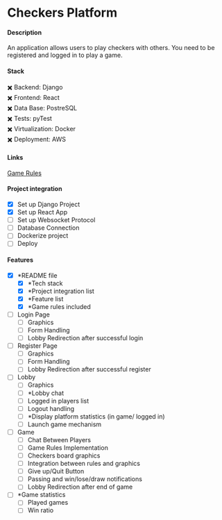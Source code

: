 # Checkers Platform

#### Description
An application allows users to play checkers with others. You need to be registered and logged in to play a game.


#### Stack
  
:heavy_multiplication_x: Backend: Django  
:heavy_multiplication_x: Frontend: React  
:heavy_multiplication_x: Data Base: PostreSQL  
:heavy_multiplication_x: Tests: pyTest  
:heavy_multiplication_x: Virtualization: Docker  
:heavy_multiplication_x: Deployment: AWS  

#### Links
[Game Rules](https://www.downtownrochestermn.com/_files/docs/checkers-instructions.pdf)



#### Project integration
- [X] Set up Django Project
- [X] Set up React App
- [ ] Set up Websocket Protocol
- [ ] Database Connection
- [ ] Dockerize project
- [ ] Deploy

#### Features
- [X] *README file
    - [X] *Tech stack
    - [X] *Project integration list
    - [X] *Feature list  
    - [X] *Game rules included
- [ ] Login Page
   - [ ] Graphics
   - [ ] Form Handling
   - [ ] Lobby Redirection after successful login
- [ ] Register Page
   - [ ] Graphics
   - [ ] Form Handling
   - [ ] Lobby Redirection after successful register
- [ ] Lobby
   - [ ] Graphics
   - [ ] *Lobby chat
   - [ ] Logged in players list
   - [ ] Logout handling
   - [ ] *Display platform statistics (in game/ logged in)
   - [ ] Launch game mechanism
- [ ] Game
    - [ ] Chat Between Players
    - [ ] Game Rules Implementation
    - [ ] Checkers board graphics
    - [ ] Integration between rules and graphics
    - [ ] Give up/Quit Button
    - [ ] Passing and win/lose/draw notifications 
    - [ ] Lobby Redirection after end of game
- [ ] *Game statistics
    - [ ] Played games
    - [ ] Win ratio
